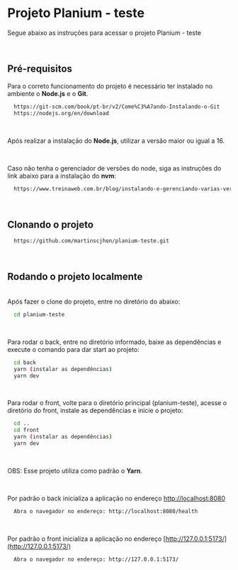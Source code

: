 # Projeto Planium - teste

Segue abaixo as instruções para acessar o projeto Planium - teste

<br />

## Pré-requisitos

Para o correto funcionamento do projeto é necessário ter instalado no ambiente o **Node.js** e o **Git**.

```bash
  https://git-scm.com/book/pt-br/v2/Come%C3%A7ando-Instalando-o-Git
  https://nodejs.org/en/download
```

<br />

Após realizar a instalação do **Node.js**, utilizar a versão maior ou igual a 16.

<br />

Caso não tenha o gerenciador de versões do node, siga as instruções do link abaixo para a instalação do **nvm**:

```bash
  https://www.treinaweb.com.br/blog/instalando-e-gerenciando-varias-versoes-do-node-js-com-nvm
```

<br />

## Clonando o projeto

```bash
  https://github.com/martinscjhon/planium-teste.git
```

<br />

## Rodando o projeto localmente

<br />
Após fazer o clone do projeto, entre no diretório do abaixo:

```bash
  cd planium-teste
```

<br />

Para rodar o back, entre no diretório informado, baixe as dependências e execute o comando para dar start ao projeto:
```bash
  cd back
  yarn (instalar as dependências)
  yarn dev
```

<br />

Para rodar o front, volte para o diretório principal (planium-teste), acesse o diretório do front, instale as dependências e inicie o projeto:

```bash
  cd ..
  cd front
  yarn (instalar as dependências)
  yarn dev
```

<br />

OBS: Esse projeto utiliza como padrão o **Yarn**.

<br />

Por padrão o back inicializa a aplicação no endereço [http://localhost:8080](http://127.0.0.1:5173/)

```bash
  Abra o navegador no endereço: http://localhost:8080/health
```


<br />

Por padrão o front inicializa a aplicação no endereço [http://127.0.0.1:5173/](http://127.0.0.1:5173/)

```bash
  Abra o navegador no endereço: http://127.0.0.1:5173/
```